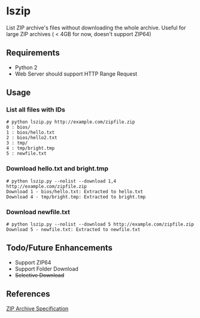 # lszip
List ZIP archive's files without downloading the whole archive.
Useful for large ZIP archives ( < 4GB for now, doesn't support ZIP64)

## Requirements
* Python 2
* Web Server should support HTTP Range Request 

## Usage
### List all files with IDs
````
# python lszip.py http://example.com/zipfile.zip
0 : bios/
1 : bios/hello.txt 
2 : bios/hello2.txt
3 : tmp/
4 : tmp/bright.tmp
5 : newfile.txt 
```` 
### Download hello.txt and bright.tmp
````
# python lszip.py --nolist --download 1,4 http://example.com/zipfile.zip
Download 1 - bios/hello.txt: Extracted to hello.txt
Download 4 - tmp/bright.tmp: Extracted to bright.tmp
```` 
### Download newfile.txt
````
# python lszip.py --nolist --download 5 http://example.com/zipfile.zip
Download 5 - newfile.txt: Extracted to newfile.txt
```` 
## Todo/Future Enhancements
* Support ZIP64
* Support Folder Download
* ~~Selective Download~~

## References
[ZIP Archive Specification](https://pkware.cachefly.net/webdocs/casestudies/APPNOTE.TXT)


